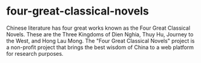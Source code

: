 # four-great-classical-novels
Chinese literature has four great works known as the Four Great Classical Novels. These are the Three Kingdoms of Dien Nghia, Thuy Hu, Journey to the West, and Hong Lau Mong. The "Four Great Classical Novels" project is a non-profit project that brings the best wisdom of China to a web platform for research purposes.
